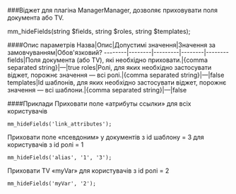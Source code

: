 ###Віджет для плагіна ManagerManager, дозволяє приховувати поля документа або TV.

mm_hideFields(string $fields, string $roles, string $templates);


####Опис параметрів
Назва|Опис|Допустимі значення|Значення за замовчуванням|Обов'язковий?
--------|--------|---------|--------|--------
fields|Поля документа (або TV), які необхідно приховати.|{comma separated string}|—|true
roles|Ролі, для яких необхідно застосувати віджет, порожнє значення — всі ролі.|{comma separated string}|—|false
templates|Id шаблонів, для яких необхідно застосувати віджет, порожнє значення — всі шаблони.|{comma separated string}|—|false

####Приклади
Приховати поле «атрибуты ссылки» для всіх користувачів
	
	mm_hideFields('link_attributes');

Приховати поле «псевдоним» у документів з id шаблону = 3 для користувачів з id ролі = 1

	mm_hideFields('alias', '1', '3');

Приховати TV «myVar» для користувачів з id ролі = 2
	
	mm_hideFields('myVar', '2');

